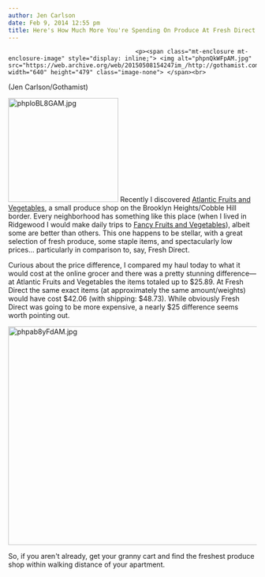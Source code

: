 ```yaml
---
author: Jen Carlson
date: Feb 9, 2014 12:55 pm
title: Here's How Much More You're Spending On Produce At Fresh Direct
---
```


	
										<p><span class="mt-enclosure mt-enclosure-image" style="display: inline;"> <img alt="phpnQkWFpAM.jpg" src="https://web.archive.org/web/20150508154247im_/http://gothamist.com/attachments/arts_jen/phpnQkWFpAM.jpg" width="640" height="479" class="image-none"> </span><br>
<span class="photo_caption">(Jen Carlson/Gothamist)</span></p>

<p><span class="mt-enclosure mt-enclosure-image" style="display: inline;"> <img alt="phploBL8GAM.jpg" src="https://web.archive.org/web/20150508154247im_/http://gothamist.com/attachments/arts_jen/phploBL8GAM.jpg" width="223" height="211" class="image-right"> </span>Recently I discovered <a href="https://web.archive.org/web/20150508154247/http://www.yelp.com/biz/atlantic-fruit-and-vegetables-brooklyn">Atlantic Fruits and Vegetables</a>, a small produce shop on the Brooklyn Heights/Cobble Hill border. Every neighborhood has something like this place (when I lived in Ridgewood I would make daily trips to <a href="https://web.archive.org/web/20150508154247/http://www.yelp.com/biz/fancy-fruits-and-vegetables-ridgewood">Fancy Fruits and Vegetables</a>), albeit some are better than others. This one happens to be stellar, with a great selection of fresh produce, some staple items, and spectacularly low prices... particularly in comparison to, say, Fresh Direct. </p>

<p>Curious about the price difference, I compared my haul today to what it would cost at the online grocer and there was a pretty stunning difference&#x2014;at Atlantic Fruits and Vegetables the items totaled up to $25.89. At Fresh Direct the same exact items (at approximately the same amount/weights) would have cost $42.06 (with shipping: $48.73). While obviously Fresh Direct was going to be more expensive, a nearly $25 difference seems worth pointing out.</p>

<p><span class="mt-enclosure mt-enclosure-image" style="display: inline;"> <img alt="phpab8yFdAM.jpg" src="https://web.archive.org/web/20150508154247im_/http://gothamist.com/attachments/arts_jen/phpab8yFdAM.jpg" width="640" height="443" class="image-none"> </span></p>

<p>So, if you aren&apos;t already, get your granny cart and find the freshest produce shop within walking distance of your apartment.</p>					
										
									
				